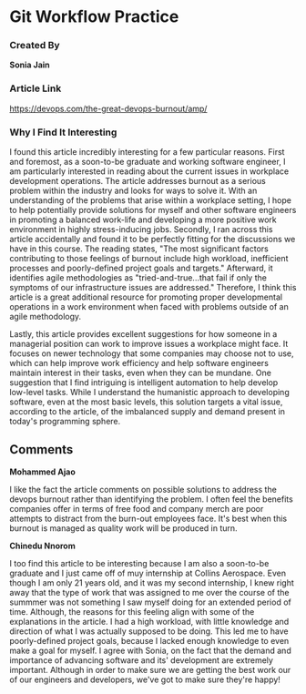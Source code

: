 # Git Workflow Practice

### Created By

**Sonia Jain**

### Article Link

https://devops.com/the-great-devops-burnout/amp/

### Why I Find It Interesting

I found this article incredibly interesting for a few particular reasons. First and foremost, as a soon-to-be graduate and working software engineer, I am particularly interested in reading about the current issues in workplace development operations. The article addresses burnout as a serious problem within the industry and looks for ways to solve it. With an understanding of the problems that arise within a workplace setting, I hope to help potentially provide solutions for myself and other software engineers in promoting a balanced work-life and developing a more positive work environment in highly stress-inducing jobs. Secondly, I ran across this article accidentally and found it to be perfectly fitting for the discussions we have in this course. The reading states, "The most significant factors contributing to those feelings of burnout include high workload, inefficient processes and poorly-defined project goals and targets." Afterward, it identifies agile methodologies as "tried-and-true...that fail if only the symptoms of our infrastructure issues are addressed." Therefore, I think this article is a great additional resource for promoting proper developmental operations in a work environment when faced with problems outside of an agile methodology.

Lastly, this article provides excellent suggestions for how someone in a managerial position can work to improve issues a workplace might face. It focuses on newer technology that some companies may choose not to use, which can help improve work efficiency and help software engineers maintain interest in their tasks, even when they can be mundane. One suggestion that I find intriguing is intelligent automation to help develop low-level tasks. While I understand the humanistic approach to developing software, even at the most basic levels, this solution targets a vital issue, according to the article, of the imbalanced supply and demand present in today's programming sphere.

## Comments

**Mohammed Ajao**

I like the fact the article comments on possible solutions to address the devops burnout rather than identifying the problem. I often feel the benefits companies offer in terms of free food and company merch are poor attempts to distract from the burn-out employees face. It's best when this burnout is managed as quality work will be produced in turn.


**Chinedu Nnorom**

I too find this article to be interesting because I am also a soon-to-be graduate and I just came off of muy internship at Collins Aerospace. Even though I am only 21 years old, and it was my second internship, I knew right away that the type of work that was assigned to me over the course of the summmer was not something I saw myself doing for an extended period of time. Although, the reasons for this feeling align with some of the explanations in the article. I had a high workload, with little knowledge and direction of what I was actually supposed to be doing. This led me to have poorly-defined project goals, because I lacked enough knowledge to even make a goal for myself. I agree with Sonia, on the fact that the demand and importance of advancing software and its' development are extremely important. Although in order to make sure we are getting the best work our of our engineers and developers, we've got to make sure they're happy! 
